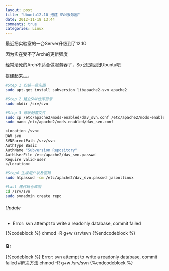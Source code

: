 ```yaml
---
layout: post
title: "Ubuntu12.10 搭建 SVN服务器"
date: 2012-11-18 13:44
comments: true
categories: Linux
---
```


最近把实验室的一台Server升级到了12.10

因为实在受不了Arch的更新强度

经常滚死的Arch不适合做服务器了，So 还是回归Ubuntu吧

搭建起来。。。

``` bash
#Step 1 安装一些东西
sudo apt-get install subversion libapache2-svn apache2

#Step 2 建立SVN仓库目录
sudo mkdir /srv/svn

#Step 3 修改配置文件
sudo cp /etc/apache2/mods-enabled/dav_svn.conf /etc/apache2/mods-enabled/dav_svn.conf.orig
sudo nano /etc/apache2/mods-enabled/dav_svn.conf

<Location /svn>
DAV svn
SVNParentPath /srv/svn
AuthType Basic
AuthName "Subversion Repository"
AuthUserFile /etc/apache2/dav_svn.passwd
Require valid-user
</Location>

#Step4 生成用户以及密码
sudo htpasswd -cm /etc/apache2/dav_svn.passwd jasonllinux

#Last 建代码仓库啦
cd /srv/svn
sudo svnadmin create repo

```


###### Update
* Error: svn attempt to write a readonly database, commit failed

{%codeblock %}
chmod -R g+w /srv/svn
{%endcodeblock %}

### Q:  
{%codeblock %}
Error: svn attempt to write a readonly database, commit failed
#解决方法
chmod -R g+w /srv/svn
{%endcodeblock %}
